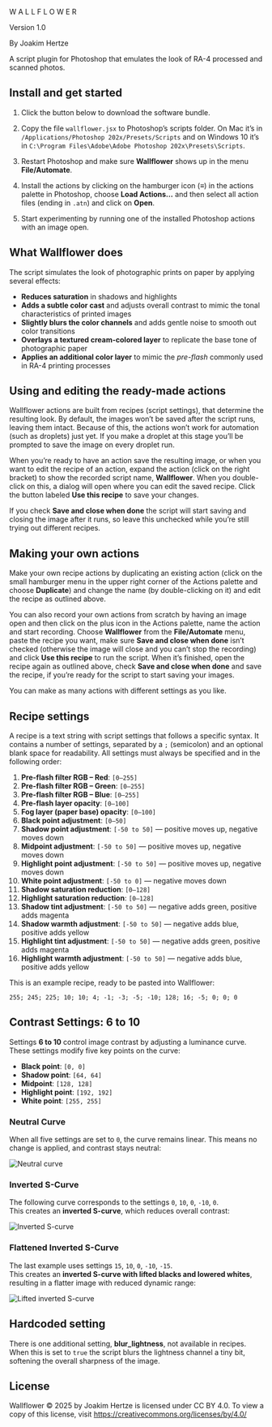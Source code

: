 W A L L F L O W E R

Version 1.0

By Joakim Hertze

A script plugin for Photoshop that emulates the look of RA-4 processed and scanned photos.

## Install and get started

1. Click the button below to download the software bundle.

2. Copy the file `wallflower.jsx` to Photoshop’s scripts folder. On Mac it&#8217;s in `/Applications/Photoshop 202x/Presets/Scripts` and on Windows 10 it&#8217;s in `C:\Program Files\Adobe\Adobe Photoshop 202x\Presets\Scripts`.

3. Restart Photoshop and make sure **Wallflower** shows up in the menu **File/Automate**.

4. Install the actions by clicking on the hamburger icon (≡) in the actions palette in Photoshop, choose **Load Actions&#8230;** and then select all action files (ending in `.atn`) and click on **Open**.

5. Start experimenting by running one of the installed Photoshop actions with an image open.

## What Wallflower does

The script simulates the look of photographic prints on paper by applying several effects:

- **Reduces saturation** in shadows and highlights  
- **Adds a subtle color cast** and adjusts overall contrast to mimic the tonal characteristics of printed images  
- **Slightly blurs the color channels** and adds gentle noise to smooth out color transitions  
- **Overlays a textured cream-colored layer** to replicate the base tone of photographic paper  
- **Applies an additional color layer** to mimic the *pre-flash* commonly used in RA-4 printing processes

## Using and editing the ready-made actions

Wallflower actions are built from recipes (script settings), that determine the resulting look. By default, the images won’t be saved after the script runs, leaving them intact. Because of this, the actions won’t work for automation (such as droplets) just yet. If you make a droplet at this stage you’ll be prompted to save the image on every droplet run.

When you’re ready to have an action save the resulting image, or when you want to edit the recipe of an action, expand the action (click on the right bracket) to show the recorded script name, **Wallflower**. When you double-click on this, a dialog will open where you can edit the saved recipe. Click the button labeled **Use this recipe** to save your changes.

If you check **Save and close when done** the script will start saving and closing the image after it runs, so leave this unchecked while you’re still trying out different recipes.

## Making your own actions

Make your own recipe actions by duplicating an existing action (click on the small hamburger menu in the upper right corner of the Actions palette and choose **Duplicate**) and change the name (by double-clicking on it) and edit the recipe as outlined above.

You can also record your own actions from scratch by having an image open and then click on the plus icon in the Actions palette, name the action and start recording. Choose **Wallflower** from the **File/Automate** menu, paste the recipe you want, make sure **Save and close when done** isn’t checked (otherwise the image will close and you can’t stop the recording) and click **Use this recipe** to run the script. When it’s finished, open the recipe again as outlined above, check **Save and close when done** and save the recipe, if you’re ready for the script to start saving your images.

You can make as many actions with different settings as you like.

## Recipe settings

A recipe is a text string with script settings that follows a specific syntax. It contains a number of settings, separated by a `;` (semicolon) and an optional blank space for readability. All settings must always be specified and in the following order:

1. **Pre-flash filter RGB – Red**: `[0–255]`  
2. **Pre-flash filter RGB – Green**: `[0–255]`  
3. **Pre-flash filter RGB – Blue**: `[0–255]`  
4. **Pre-flash layer opacity**: `[0–100]`  
5. **Fog layer (paper base) opacity**: `[0–100]`  
6. **Black point adjustment**: `[0–50]`  
7. **Shadow point adjustment**: `[-50 to 50]` — positive moves up, negative moves down  
8. **Midpoint adjustment**: `[-50 to 50]` — positive moves up, negative moves down  
9. **Highlight point adjustment**: `[-50 to 50]` — positive moves up, negative moves down  
10. **White point adjustment**: `[-50 to 0]` — negative moves down  
11. **Shadow saturation reduction**: `[0–128]`  
12. **Highlight saturation reduction**: `[0–128]`  
13. **Shadow tint adjustment**: `[-50 to 50]` — negative adds green, positive adds magenta  
14. **Shadow warmth adjustment**: `[-50 to 50]` — negative adds blue, positive adds yellow  
15. **Highlight tint adjustment**: `[-50 to 50]` — negative adds green, positive adds magenta  
16. **Highlight warmth adjustment**: `[-50 to 50]` — negative adds blue, positive adds yellow

This is an example recipe, ready to be pasted into Wallflower:

`255; 245; 225; 10; 10; 4; -1; -3; -5; -10; 128; 16; -5; 0; 0; 0`


## Contrast Settings: 6 to 10

Settings **6 to 10** control image contrast by adjusting a luminance curve. These settings modify five key points on the curve:

- **Black point**: `[0, 0]`  
- **Shadow point**: `[64, 64]`  
- **Midpoint**: `[128, 128]`  
- **Highlight point**: `[192, 192]`  
- **White point**: `[255, 255]`

### Neutral Curve

When all five settings are set to `0`, the curve remains linear. This means no change is applied, and contrast stays neutral:

![Neutral curve](/curve-neutral.jpg)

### Inverted S-Curve

The following curve corresponds to the settings `0`, `10`, `0`, `-10`, `0`.  
This creates an **inverted S-curve**, which reduces overall contrast:

![Inverted S-curve](/curve-inverted-s.jpg)

### Flattened Inverted S-Curve

The last example uses settings `15`, `10`, `0`, `-10`, `-15`.  
This creates an **inverted S-curve with lifted blacks and lowered whites**, resulting in a flatter image with reduced dynamic range:

![Lifted inverted S-curve](/curve-inverteds-lifted.jpg)

## Hardcoded setting

There is one additional setting, **blur_lightness**, not available in recipes. When this is set to `true` the script blurs the lightness channel a tiny bit, softening the overall sharpness of the image.

## License

Wallflower © 2025 by Joakim Hertze is licensed under CC BY 4.0. To view a copy of this license, visit https://creativecommons.org/licenses/by/4.0/
